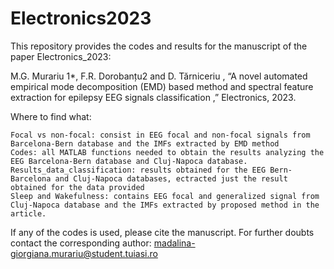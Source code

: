# Electronics2023
This repository provides the codes and results for the manuscript of the paper Electronics_2023:

M.G. Murariu 1*, F.R. Dorobanțu2 and D. Tărniceriu , “A novel automated empirical mode decomposition (EMD) based method and spectral feature extraction for epilepsy EEG signals classification ,” Electronics, 2023.

Where to find what:

    Focal vs non-focal: consist in EEG focal and non-focal signals from Barcelona-Bern database and the IMFs extracted by EMD method
    Codes: all MATLAB functions needed to obtain the results analyzing the EEG Barcelona-Bern database and Cluj-Napoca database.
    Results_data_classification: results obtained for the EEG Bern-Barcelona and Cluj-Napoca databases, ectracted just the result obtained for the data provided
    Sleep and Wakefulness: contains EEG focal and generalized signal from Cluj-Napoca database and the IMFs extracted by proposed method in the article.

If any of the codes is used, please cite the manuscript. For further doubts contact the corresponding author: madalina-giorgiana.murariu@student.tuiasi.ro
